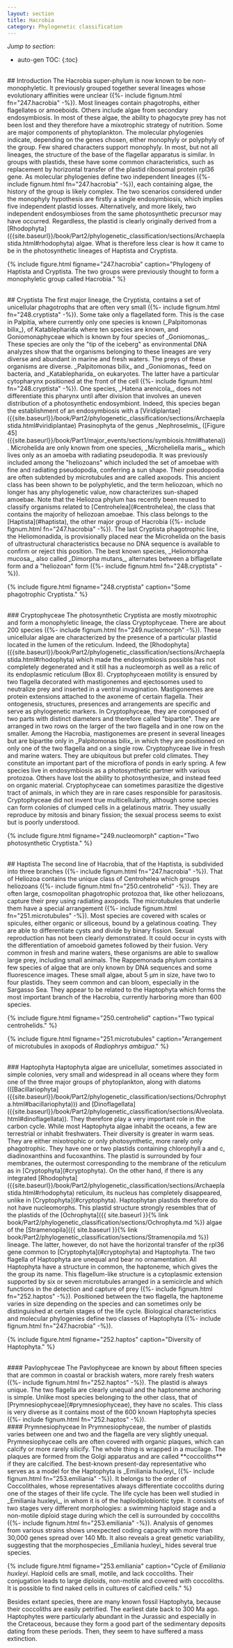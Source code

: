 ```yaml
---
layout: section
title: Hacrobia
category: Phylogenetic classification
---
```

_Jump to section:_
* auto-gen TOC:
{:toc}

<br>
## Introduction
The Hacrobia super-phylum is now known to be non-monophyletic. It previously grouped together several lineages whose evolutionary affinities were unclear ({%- include fignum.html fn="247.hacrobia" -%}). Most lineages contain phagotrophs, either flagellates or amoeboids. Others include algae from secondary endosymbiosis. In most of these algae, the ability to phagocyte prey has not been lost and they therefore have a mixotrophic strategy of nutrition. Some are major components of phytoplankton. The molecular phylogenies indicate, depending on the genes chosen, either monophyly or polyphyly of the group. Few shared characters support monophyly. In most, but not all lineages, the structure of the base of the flagellar apparatus is similar. In groups with plastids, these have some common characteristics, such as replacement by horizontal transfer of the plastid ribosomal protein rpl36 gene. As molecular phylogenies define two independent lineages ({%- include fignum.html fn="247.hacrobia" -%}), each containing algae, the history of the group is likely complex. The two scenarios considered under the monophyly hypothesis are firstly a single endosymbiosis, which implies five independent plastid losses. Alternatively, and more likely, two independent endosymbioses from the same photosynthetic precursor may have occurred. Regardless, the plastid is clearly originally derived from a [Rhodophyta]({{site.baseurl}}/book/Part2/phylogenetic_classification/sections/Archaeplastida.html#rhodophyta) algae. What is therefore less clear is how it came to be in the photosynthetic lineages of Haptista and Cryptista.

{% include figure.html figname="247.hacrobia" caption="Phylogeny of Haptista and Cryptista. The two groups were previously thought to form a monophyletic group called Hacrobia." %}


<br>
## Cryptista
The first major lineage, the Cryptista, contains a set of unicellular phagotrophs that are often very small ({%- include fignum.html fn="248.cryptista" -%}). Some take only a flagellated form. This is the case in Palpitia, where currently only one species is known (_Palpitomonas bilix_), of Katablepharida where ten species are known, and Goniomonaphyceae which is known by four species of _Goniomonas_. These species are only the "tip of the iceberg" as environmental DNA analyzes show that the organisms belonging to these lineages are very diverse and abundant in marine and fresh waters. The preys of these organisms are diverse. _Palpitomonas bilix_ and _Goniomonas_ feed on bacteria, and _Katablepharida_ on eukaryotes. The latter have a particular cytopharynx positioned at the front of the cell ({%- include fignum.html fn="248.cryptista" -%}). One species, _Hatena arenicola_, does not differentiate this pharynx until after division that involves an uneven distribution of a photosynthetic endosymbiont. Indeed, this species began the establishment of an endosymbiosis with a [Viridiplantae]({{site.baseurl}}/book/Part2/phylogenetic_classification/sections/Archaeplastida.html#viridiplantae) Prasinophyta of the genus _Nephroselmis_ ([Figure 45]({{site.baseurl}}/book/Part1/major_events/sections/symbiosis.html#hatena)). Microhelida are only known from one species, _Microheliella maris_, which lives only as an amoeba with radiating pseudopodia. It was previously included among the "heliozoans" which included the set of amoebae with fine and radiating pseudopodia, conferring a sun shape. Their pseudopodia are often subtended by microtubules and are called axopods. This ancient class has been shown to be polyphyletic, and the term heliozoan, which no longer has any phylogenetic value, now characterizes sun-shaped amoebae. Note that the Heliozoa phylum has recently been reused to classify organisms related to [Centrohelea](#centrohelea), the class that contains the majority of heliozoan amoebae. This class belongs to the [Haptista](#haptista), the other major group of Hacrobia ({%- include fignum.html fn="247.hacrobia" -%}). The last Cryptista phagotrophic line, the Heliomonadida, is provisionally placed near the Microhelida on the basis of ultrastructural characteristics because no DNA sequence is available to confirm or reject this position. The best known species, _Heliomorpha mucosa_, also called _Dimorpha mutans_, alternates between a biflagellate form and a "heliozoan" form ({%- include fignum.html fn="248.cryptista" -%}).

<a id = "cryptista"></a>

{% include figure.html figname="248.cryptista" caption="Some phagotrophic Cryptista." %}


<br>
### Cryptophyceae
The photosynthetic Cryptista are mostly mixotrophic and form a monophyletic lineage, the class Cryptophyceae. There are about 200 species ({%- include fignum.html fn="249.nucleomorph" -%}). These unicellular algae are characterized by the presence of a particular plastid located in the lumen of the reticulum. Indeed, the [Rhodophyta]({{site.baseurl}}/book/Part2/phylogenetic_classification/sections/Archaeplastida.html#rhodophyta) which made the endosymbiosis possible has not completely degenerated and it still has a nucleomorph as well as a relic of its endoplasmic reticulum (Box 8). Cryptophyceaen motility is ensured by two flagella decorated with mastigonemes and ejectosomes used to neutralize prey and inserted in a ventral invagination. Mastigonemes are protein extensions attached to the axoneme of certain flagella. Their ontogenesis, structures, presences and arrangements are specific and serve as phylogenetic markers. In Cryptophyceae, they are composed of two parts with distinct diameters and therefore called "bipartite". They are arranged in two rows on the larger of the two flagella and in one row on the smaller. Among the Hacrobia, mastigonemes are present in several lineages but are bipartite only in _Palpitomonas bilix_ in which they are positioned on only one of the two flagella and on a single row. Cryptophyceae live in fresh and marine waters. They are ubiquitous but prefer cold climates. They constitute an important part of the microflora of ponds in early spring. A few species live in endosymbiosis as a photosynthetic partner with various protozoa. Others have lost the ability to photosynthesize, and instead feed on organic material. Cryptophyceae can sometimes parasitize the digestive tract of animals, in which they are in rare cases responsible for parasitosis. Cryptophyceae did not invent true multicellularity, although some species can form colonies of clumped cells in a gelatinous matrix. They usually reproduce by mitosis and binary fission; the sexual process seems to exist but is poorly understood.

{% include figure.html figname="249.nucleomorph" caption="Two photosynthetic Cryptista." %}


<br>
## Haptista
The second line of Hacrobia, that of the Haptista, is subdivided into three branches ({%- include fignum.html fn="247.hacrobia" -%}). That of Heliozoa contains the unique class of Centrohelea which groups heliozoans ({%- include fignum.html fn="250.centrohelid" -%}). They are often large, cosmopolitan phagotrophic protozoa that, like other heliozoans, capture their prey using radiating axopods. The microtubules that underlie them have a special arrangement ({%- include fignum.html fn="251.microtubules" -%}). Most species are covered with scales or spicules, either organic or siliceous, bound by a gelatinous coating. They are able to differentiate cysts and divide by binary fission. Sexual reproduction has not been clearly demonstrated. It could occur in cysts with the differentiation of amoeboid gametes followed by their fusion. Very common in fresh and marine waters, these organisms are able to swallow large prey, including small animals. The Rappemonada phylum contains a few species of algae that are only known by DNA sequences and some fluorescence images. These small algae, about 5 μm in size, have two to four plastids. They seem common and can bloom, especially in the Sargasso Sea. They appear to be related to the Haptophyta which forms the most important branch of the Hacrobia, currently harboring more than 600 species.

{% include figure.html figname="250.centrohelid" caption="Two typical centrohelids." %}

{% include figure.html figname="251.microtubules" caption="Arrangement of microtubules in axopods of <i>Radiophrys ambigua</i>." %}


<br>
### Haptophyta
Haptophyta algae are unicellular, sometimes associated in simple colonies, very small and widespread in all oceans where they form one of the three major groups of phytoplankton, along with diatoms (([Bacillariophyta]({{site.baseurl}}/book/Part2/phylogenetic_classification/sections/Ochrophyta.html#bacillariophyta))) and [Dinoflagellata]({{site.baseurl}}/book/Part2/phylogenetic_classification/sections/Alveolata.html#dinoflagellata)). They therefore play a very important role in the carbon cycle. While most Haptophyta algae inhabit the oceans, a few are terrestrial or inhabit freshwaters. Their diversity is greater in warm seas. They are either mixotrophic or only photosynthetic, more rarely only phagotrophic. They have one or two plastids containing chlorophyll a and c, diadinoxanthins and fucoxanthins. The plastid is surrounded by four membranes, the outermost corresponding to the membrane of the reticulum as in [Cryptophyta](#cryptophyta). On the other hand, if there is any integrated [Rhodophyta]({{site.baseurl}}/book/Part2/phylogenetic_classification/sections/Archaeplastida.html#rhodophyta) reticulum, its nucleus has completely disappeared, unlike in [Cryptophyta](#cryptophyta). Haptophytan plastids therefore do not have nucleomorphs. This plastid structure strongly resembles that of the plastids of the [Ochrophyta]({{ site.baseurl }}{% link book/Part2/phylogenetic_classification/sections/Ochrophyta.md %}) algae of the [Stramenopila]({{ site.baseurl }}{% link book/Part2/phylogenetic_classification/sections/Stramenopila.md %}) lineage. The latter, however, do not have the horizontal transfer of the rpl36 gene common to [Cryptophyta](#cryptophyta) and Haptophyta. The two flagella of Haptophyta are unequal and bear no ornamentation. All Haptophyta have a structure in common, the haptoneme, which gives the the group its name. This flagellum-like structure is a cytoplasmic extension supported by six or seven microtubules arranged in a semicircle and which functions in the detection and capture of prey ({%- include fignum.html fn="252.haptos" -%}). Positioned between the two flagella, the haptoneme varies in size depending on the species and can sometimes only be distinguished at certain stages of the life cycle. Biological characteristics and molecular phylogenies define two classes of Haptophyta ({%- include fignum.html fn="247.hacrobia" -%}).

{% include figure.html figname="252.haptos" caption="Diversity of Haptophyta." %}

<br>
#### Pavlophyceae
The Pavlophyceae are known by about fifteen species that are common in coastal or brackish waters, more rarely fresh waters ({%- include fignum.html fn="252.haptos" -%}). The plastid is always unique. The two flagella are clearly unequal and the haptoneme anchoring is simple. Unlike most species belonging to the other class, that of [Prymnesiophyceae](#prymnesiophyceae), they have no scales. This class is very diverse as it contains most of the 600 known Haptophyta species ({%- include fignum.html fn="252.haptos" -%}).

<br>
#### Prymnesiophyceae
In Prymnesiophyceae, the number of plastids varies between one and two and the flagella are very slightly unequal. Prymnesiophyceae cells are often covered with organic plaques, which can calcify or more rarely silicify. The whole thing is wrapped in a mucilage. The plaques are formed from the Golgi apparatus and are called **coccoliths** if they are calcified. The best-known present-day representative who serves as a model for the Haptophyta is _Emiliania huxleyi_ ({%- include fignum.html fn="253.emiliania" -%}). It belongs to the order of Coccolithales, whose representatives always differentiate coccoliths during one of the stages of their life cycle. The life cycle has been well studied in _Emiliania huxleyi_, in whom it is of the haplodiplobiontic type. It consists of two stages very different morphologies: a swimming haploid stage and a non-motile diploid stage during which the cell is surrounded by coccoliths ({%- include fignum.html fn="253.emiliania" -%}). Analysis of genomes from various strains shows unexpected coding capacity with more than 30,000 genes spread over 140 Mb. It also reveals a great genetic variability, suggesting that the morphospecies _Emiliania huxleyi_ hides several true species.

{% include figure.html figname="253.emiliania" caption="Cycle of <i>Emiliania huxleyi</i>. Haploid cells are small, motile, and lack coccoliths. Their conjugation leads to large diploids, non-motile and covered with coccoliths. It is possible to find naked cells in cultures of calcified cells." %}

Besides extant species, there are many known fossil Haptophyta, because their coccoliths are easily petrified. The earliest date back to 300 Ma ago. Haptophytes were particularly abundant in the Jurassic and especially in the Cretaceous, because they form a good part of the sedimentary deposits dating from these periods. Then, they seem to have suffered a mass extinction.
